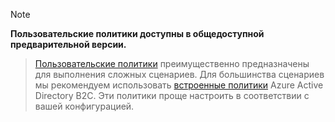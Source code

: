 > [!NOTE]
> **Пользовательские политики доступны в общедоступной предварительной версии.**

> [Пользовательские политики](..\articles\active-directory-b2c\active-directory-b2c-get-started-custom.md) преимущественно предназначены для выполнения сложных сценариев. Для большинства сценариев мы рекомендуем использовать [встроенные политики](..\articles\active-directory-b2c\active-directory-b2c-reference-policies.md) Azure Active Directory B2C. Эти политики проще настроить в соответствии с вашей конфигурацией.

